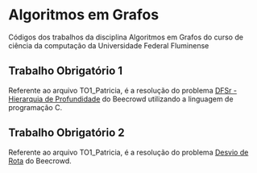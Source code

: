 # Algoritmos em Grafos
Códigos dos trabalhos da disciplina Algoritmos em Grafos do curso de ciência da computação da Universidade Federal Fluminense
## Trabalho Obrigatório 1
Referente ao arquivo TO1_Patricia, é a resolução do problema [DFSr - Hierarquia de Profundidade](https://www.beecrowd.com.br/judge/pt/problems/view/1081) do Beecrowd utilizando a linguagem de programação C.
## Trabalho Obrigatório 2
Referente ao arquivo TO1_Patricia, é a resolução do problema [Desvio de Rota]([https://www.beecrowd.com.br/judge/pt/problems/view/1081](https://www.beecrowd.com.br/judge/pt/problems/view/1123)) do Beecrowd.
